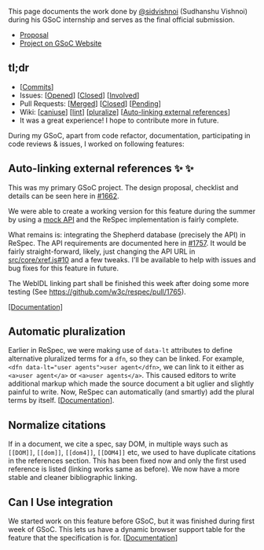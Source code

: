 This page documents the work done by [@sidvishnoi](https://github.com/sidvishnoi) (Sudhanshu Vishnoi) during his GSoC internship and serves as the final official submission.

- [Proposal](Google-Summer-of-Code-2018-%3A-Proposal)
- [Project on GSoC Website](https://summerofcode.withgoogle.com/archive/2018/projects/5453918721015808/)

## tl;dr

- [[Commits](https://github.com/w3c/respec/search?o=desc&q=author%3Asidvishnoi+author-date%3A2018-04-24..2018-08-14&s=committer-date&type=Commits)]
- Issues: [[Opened](https://github.com/w3c/respec/search?q=author%3Asidvishnoi+is%3Aissue+created%3A2018-04-24..2018-08-14&state=open&type=Issues)] [[Closed](https://github.com/w3c/respec/search?q=author%3Asidvishnoi+is%3Aissue+created%3A2018-04-24..2018-08-14&state=closed&type=Issues)] [[Involved](https://github.com/w3c/respec/search?q=involves%3Asidvishnoi+is%3Aissue+created%3A2018-04-24..2018-08-14&type=Issues)]
- Pull Requests: [[Merged](https://github.com/w3c/respec/search?q=author%3Asidvishnoi+type%3Apr+is%3Amerged+created%3A2018-04-24..2018-08-14&unscoped_q=author%3Asidvishnoi+type%3Apr+is%3Amerged+created%3A2018-04-24..2018-08-14&type=Issues)] [[Closed](https://github.com/w3c/respec/search?q=author%3Asidvishnoi+type%3Apr+is%3Aunmerged+created%3A2018-04-24..2018-08-14&state=closed&type=Issues)] [[Pending](https://github.com/w3c/respec/search?q=author%3Asidvishnoi+type%3Apr+is%3Aunmerged+created%3A2018-04-24..2018-08-14&state=open&type=Issues)]
- Wiki: [[caniuse](caniuse)] [[lint](lint)] [[pluralize](pluralize)] [[Auto-linking external references](Auto-linking-external-references)]
- It was a great experience! I hope to contribute more in future.

During my GSoC, apart from code refactor, documentation, participating in code reviews & issues, I worked on following features:

## Auto-linking external references :sparkles: :sparkles:

This was my primary GSoC project. The design proposal, checklist and details can be seen here in [#1662](https://github.com/w3c/respec/issues/1662).

We were able to create a working version for this feature during the summer by using a [mock API](https://specxref-beta.herokuapp.com/) and the ReSpec implementation is fairly complete.

What remains is: integrating the Shepherd database (precisely the API) in ReSpec. The API requirements are documented here in [#1757](https://github.com/w3c/respec/issues/1757). It would be fairly straight-forward, likely, just changing the API URL in [src/core/xref.js#10](https://github.com/w3c/respec/blob/523d9dd6336d1a7ef231ef48c3757fbb65bbdb0e/src/core/xref.js#L10,L12) and a few tweaks. I'll be available to help with issues and bug fixes for this feature in future.

The WebIDL linking part shall be finished this week after doing some more testing (See https://github.com/w3c/respec/pull/1765).

[[Documentation]](Auto-linking-external-references)


## Automatic pluralization

Earlier in ReSpec, we were making use of `data-lt` attributes to define alternative pluralized terms for a `dfn`, so they can be linked. For example, `<dfn data-lt="user agents">user agent</dfn>`, we can link to it either as `<a>user agent</a>` or `<a>user agents</a>`. This caused editors to write additional markup which made the source document a bit uglier and slightly painful to write. Now, ReSpec can automatically (and smartly) add the plural terms by itself. [[Documentation](pluralize)].

## Normalize citations

If in a document, we cite a spec, say DOM, in multiple ways such as `[[DOM]]`, `[[dom]]`, `[[dom4]]`, `[[DOM4]]` etc, we used to have duplicate citations in the references section. This has been fixed now and only the first used reference is listed (linking works same as before). We now have a more stable and cleaner bibliographic linking.

## Can I Use integration

We started work on this feature before GSoC, but it was finished during first week of GSoC. This lets us have a dynamic browser support table for the feature that the specification is for. [[Documentation](caniuse)]
